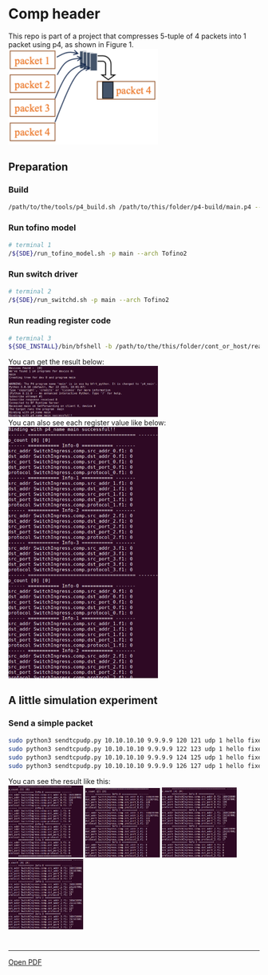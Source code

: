 # Comp header
This repo is part of a project that compresses 5-tuple of 4 packets into 1 packet using p4, as shown in Figure 1. <br>
<img src="./png/fig1.png" width="300px"> <br>
## Preparation
### Build
```bash
/path/to/the/tools/p4_build.sh /path/to/this/folder/p4-build/main.p4 --with-tofino2
```
### Run tofino model
```bash
# terminal 1
/${SDE}/run_tofino_model.sh -p main --arch Tofino2
```
### Run switch driver
```bash
# terminal 2
/${SDE}/run_switchd.sh -p main --arch Tofino2
```
### Run reading register code
```bash
# terminal 3
${SDE_INSTALL}/bin/bfshell -b /path/to/the/this/folder/cont_or_host/read_comp_main.py
```
You can get the result below: <br>
<img src="./png/fig2_readreg.png" width="300px"> <br>
You can also see each register value like below: <br>
<img src="./png/fig3_eachreg0.png" width="300px"> <br>

## A little simulation experiment
### Send a simple packet
```bash
sudo python3 sendtcpudp.py 10.10.10.10 9.9.9.9 120 121 udp 1 hello fixed veth1
sudo python3 sendtcpudp.py 10.10.10.10 9.9.9.9 122 123 udp 1 hello fixed veth1
sudo python3 sendtcpudp.py 10.10.10.10 9.9.9.9 124 125 udp 1 hello fixed veth1
sudo python3 sendtcpudp.py 10.10.10.10 9.9.9.9 126 127 udp 1 hello fixed veth1
```
You can see the result like this: <br>
<img src="./png/fig4_reg0.png" width="150px">
<img src="./png/fig5_reg1.png" width="150px">
<img src="./png/fig6_reg2.png" width="150px">
<img src="./png/fig7_reg3.png" width="150px"> <be>

#
-------------
[Open PDF](./png/contents.pdf)
